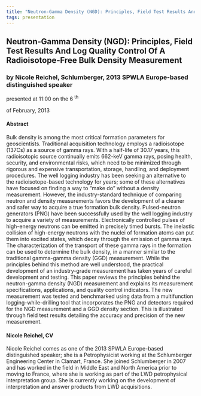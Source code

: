 ```yaml
---
title: "Neutron-Gamma Density (NGD): Principles, Field Test Results And Log Quality Control Of A Radioisotope-Free Bulk Density Measurement (Nicole Reichel, Schlumberger, 2013 SPWLA Europe-based distinguished speaker)"
tags: presentation 
---
```



		
<h2>
Neutron-Gamma Density (NGD): Principles, Field Test Results And Log Quality Control Of A Radioisotope-Free Bulk Density Measurement
</h2>

 



		
<h3>
by Nicole Reichel, Schlumberger, 2013 SPWLA Europe-based distinguished speaker
</h3>

 



 
<p>
presented at 11:00 on the 6
<sup>
th
</sup>

 of February, 2013
</p>

	

 
<h4>
Abstract
</h4>



		

		
<p>
Bulk density is among the most critical formation parameters for geoscientists. Traditional acquisition technology employs a radioisotope (137Cs) as a source of gamma rays. With a half-life of 30.17 years, this radioisotopic source continually emits 662-keV gamma rays, posing health, security, and environmental risks, which need to be minimized through rigorous and expensive transportation, storage, handling, and deployment procedures. The well logging industry has been seeking an alternative to the radioisotope-based technology for years; some of these alternatives have focused on finding a way to “make do” without a density measurement. However, the industry-standard technique of comparing neutron and density measurements favors the development of a cleaner and safer way to acquire a true formation bulk density. Pulsed-neutron generators (PNG) have been successfully used by the well logging industry to acquire a variety of measurements. Electronically controlled pulses of high-energy neutrons can be emitted in precisely timed bursts. The inelastic collision of high-energy neutrons with the nuclei of formation atoms can put them into excited states, which decay through the emission of gamma rays. The characterization of the transport of these gamma rays in the formation can be used to determine the bulk density, in a manner similar to the traditional gamma-gamma density (GGD) measurement. While the principles behind this method are well understood, the practical development of an industry-grade measurement has taken years of careful development and testing. This paper reviews the principles behind the neutron-gamma density (NGD) measurement and explains its measurement specifications, applications, and quality control indicators. The new measurement was tested and benchmarked using data from a multifunction logging-while-drilling tool that incorporates the PNG and detectors required for the NGD measurement and a GGD density section. This is illustrated through field test results detailing the accuracy and precision of the new measurement.
</p>





		
<h4>
Nicole Reichel, CV
</h4>





		
<p>
Nicole Reichel comes as one of the 2013 SPWLA Europe-based distinguished speaker; she is a Petrophysicist working at the Schlumberger Engineering Center in Clamart, France. She joined Schlumberger in 2007 and has worked in the field in Middle East and North America prior to moving to France, where she is working as part of the LWD petrophysical interpretation group. She is currently working on the development of interpretation and answer products from LWD acquisitions.

        
</p>



 		

